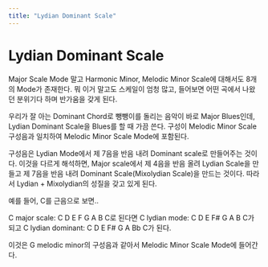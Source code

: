 ```yaml
---
title: "Lydian Dominant Scale"
---
```

# Lydian Dominant Scale

Major Scale Mode 말고 Harmonic Minor, Melodic Minor Scale에 대해서도 8개의 Mode가 존재한다. 뭐 이거 말고도 스케일이 엄청 많고, 들어보면 어떤 곡에서 나왔던 분위기다 하며 반가움을 갖게 된다.
 
우리가 잘 아는 Dominant Chord로 뺑뺑이를 돌리는 음악이 바로 Major Blues인데, Lydian Dominant Scale을 Blues를 할 때 가끔 쓴다. 구성이 Melodic Minor Scale 구성음과 일치하여 Melodic Minor Scale Mode에 포함된다.
 
구성음은 Lydian Mode에서 제 7음을 반음 내려 Dominant scale로 만들어주는 것이다. 이것을 다르게 해석하면, Major scale에서 제 4음을 반음 올려 Lydian Scale을 만들고 제 7음을 반음 내려 Dominant Scale(Mixolydian Scale)을 만드는 것이다. 따라서 Lydian + Mixolydian의 성질을 갖고 있게 된다.
 
예를 들어, C를 근음으로 보면..
 
C major scale: C D E F G A B C로 된다면
C lydian mode: C D E F# G A B C가 되고
C lydian dominant: C D E F# G A Bb C가 된다.
 
이것은 G melodic minor의 구성음과 같아서 Melodic Minor Scale Mode에 들어간다.

